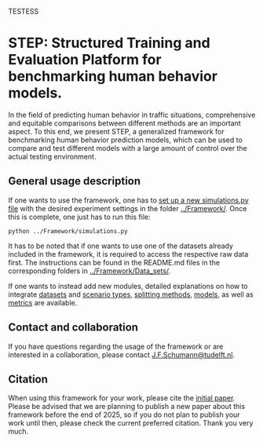 TESTESS

# STEP: Structured Training and Evaluation Platform for benchmarking human behavior models.
In the field of predicting human behavior in traffic situations, comprehensive and equitable comparisons between different methods are an important aspect. To this end, we present STEP, a generalized framework for benchmarking human behavior prediction models, which can be used to compare and test different models with a large amount of control over the actual testing environment.

## General usage description
If one wants to use the framework, one has to [set up a new simulations.py file](https://github.com/julianschumann/General-Framework/tree/main/Framework#running-a-new-experiment) with the desired experiment settings in the folder [../Framework/](https://github.com/julianschumann/General-Framework/tree/main/Framework). Once this is complete, one just has to run this file:
```
python ../Framework/simulations.py
```

It has to be noted that if one wants to use one of the datasets already included in the framework, it is required to access the respective raw data first. The instructions can be found in the README.md files in the corresponding folders in [../Framework/Data_sets/](https://github.com/julianschumann/General-Framework/tree/main/Framework/Data_sets).

If one wants to instead add new modules, detailed explanations on how to integrate [datasets](https://github.com/DAI-Lab-HERALD/General-Framework/tree/main/Framework/Data_sets#adding-a-new-dataset-to-the-framework) and [scenario types](https://github.com/julianschumann/General-Framework/blob/main/Framework/Scenarios/README.md), [splitting methods](https://github.com/DAI-Lab-HERALD/General-Framework/tree/main/Framework/Splitting_methods#adding-a-new-splitting-method-to-the-framework), [models](https://github.com/DAI-Lab-HERALD/General-Framework/tree/main/Framework/Models#adding-a-new-model-to-the-framework), as well as [metrics](https://github.com/DAI-Lab-HERALD/General-Framework/tree/main/Framework/Evaluation_metrics#adding-a-new-evaluation-metric-to-the-framework) are available.

## Contact and collaboration
If you have questions regarding the usage of the framework or are interested in a collaboration, please contact J.F.Schumann@tudelft.nl.

## Citation
When using this framework for your work, please cite the [initial paper](https://ieeexplore.ieee.org/abstract/document/10043012). Please be advised that we are planning to publish a new paper about this framework before the end of 2025, so if you do not plan to publish your work until then, please check the current preferred citation. Thank you very much. 
